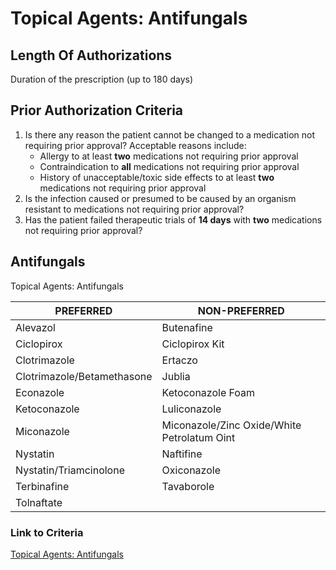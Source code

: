 # Topical Agents: Antifungals

## Length Of Authorizations

Duration of the prescription (up to 180 days)

## Prior Authorization Criteria

1.  Is there any reason the patient cannot be changed to a medication not requiring prior approval? Acceptable reasons include:
    -   Allergy to at least **two** medications not requiring prior approval
    -   Contraindication to **all** medications not requiring prior approval
    -   History of unacceptable/toxic side effects to at least **two** medications not requiring prior approval
2.  Is the infection caused or presumed to be caused by an organism resistant to medications not requiring prior approval?
3.  Has the patient failed therapeutic trials of **14 days** with **two** medications not requiring prior approval?

## Antifungals

Topical Agents: Antifungals

| PREFERRED                  | NON-PREFERRED                               |
|----------------------------|---------------------------------------------|
| Alevazol                   | Butenafine                                  |
| Ciclopirox                 | Ciclopirox Kit                              |
| Clotrimazole               | Ertaczo                                     |
| Clotrimazole/Betamethasone | Jublia                                      |
| Econazole                  | Ketoconazole Foam                           |
| Ketoconazole               | Luliconazole                                |
| Miconazole                 | Miconazole/Zinc Oxide/White Petrolatum Oint |
| Nystatin                   | Naftifine                                   |
| Nystatin/Triamcinolone     | Oxiconazole                                 |
| Terbinafine                | Tavaborole                                  |
| Tolnaftate                 |                                             |

### Link to Criteria

[Topical Agents: Antifungals](https://pharmacy.medicaid.ohio.gov/sites/default/files/20220415_UPDL_Criteria_FINAL_.pdf#page=97)
